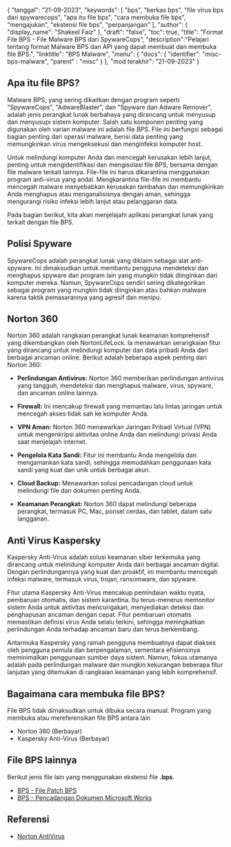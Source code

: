 {
"tanggal": "21-09-2023",
  "keywords": [
"bps",
"berkas bps",
"file virus bps dari spywarecops",
"apa itu file bps",
"cara membuka file bps",
"mengajukan",
"ekstensi file bps",
"perpanjangan"
],
  "author": {
"display_name": "Shakeel Faiz"
},
"draft": "false",
"toc": true,
"title": "Format File BPS - File Malware BPS dari SpywareCops",
  "description":"Pelajari tentang format Malware BPS dan API yang dapat membuat dan membuka file BPS.",
"linktitle": "BPS Malware",
  "menu": {
    "docs": {
      "identifier": "misc-bps-malware",
"parent" : "misc"
}
},
"mod terakhir": "21-09-2023"
}

## Apa itu file BPS?

Malware BPS, yang sering dikaitkan dengan program seperti "SpywareCops", "AdwareBlaster", dan "Spyware dan Adware Remover", adalah jenis perangkat lunak berbahaya yang dirancang untuk menyusup dan menyusupi sistem komputer. Salah satu komponen penting yang digunakan oleh varian malware ini adalah file BPS. File ini berfungsi sebagai bagian penting dari operasi malware, berisi data penting yang memungkinkan virus mengeksekusi dan menginfeksi komputer host.

Untuk melindungi komputer Anda dan mencegah kerusakan lebih lanjut, penting untuk mengidentifikasi dan mengisolasi file BPS, bersama dengan file malware terkait lainnya. File-file ini harus dikarantina menggunakan program anti-virus yang andal. Mengkarantina file-file ini membantu mencegah malware menyebabkan kerusakan tambahan dan memungkinkan Anda menghapus atau menganalisisnya dengan aman, sehingga mengurangi risiko infeksi lebih lanjut atau pelanggaran data.

Pada bagian berikut, kita akan menjelajahi aplikasi perangkat lunak yang terkait dengan file BPS.

## Polisi Spyware

SpywareCops adalah perangkat lunak yang diklaim sebagai alat anti-spyware. Ini dimaksudkan untuk membantu pengguna mendeteksi dan menghapus spyware dan program lain yang mungkin tidak diinginkan dari komputer mereka. Namun, SpywareCops sendiri sering dikategorikan sebagai program yang mungkin tidak diinginkan atau bahkan malware karena taktik pemasarannya yang agresif dan menipu.

## Norton 360

Norton 360 adalah rangkaian perangkat lunak keamanan komprehensif yang dikembangkan oleh NortonLifeLock. Ia menawarkan serangkaian fitur yang dirancang untuk melindungi komputer dan data pribadi Anda dari berbagai ancaman online. Berikut adalah beberapa aspek penting dari Norton 360:

- **Perlindungan Antivirus:** Norton 360 memberikan perlindungan antivirus yang tangguh, mendeteksi dan menghapus malware, virus, spyware, dan ancaman online lainnya.

- **Firewall:** Ini mencakup firewall yang memantau lalu lintas jaringan untuk mencegah akses tidak sah ke komputer Anda.

- **VPN Aman:** Norton 360 menawarkan Jaringan Pribadi Virtual (VPN) untuk mengenkripsi aktivitas online Anda dan melindungi privasi Anda saat menjelajah internet.

- **Pengelola Kata Sandi:** Fitur ini membantu Anda mengelola dan mengamankan kata sandi, sehingga memudahkan penggunaan kata sandi yang kuat dan unik untuk berbagai akun.

- **Cloud Backup:** Menawarkan solusi pencadangan cloud untuk melindungi file dan dokumen penting Anda.

- **Keamanan Perangkat:** Norton 360 dapat melindungi beberapa perangkat, termasuk PC, Mac, ponsel cerdas, dan tablet, dalam satu langganan.

## Anti Virus Kaspersky

Kaspersky Anti-Virus adalah solusi keamanan siber terkemuka yang dirancang untuk melindungi komputer Anda dari berbagai ancaman digital. Dengan perlindungannya yang kuat dan proaktif, ini membantu mencegah infeksi malware, termasuk virus, trojan, ransomware, dan spyware.

Fitur utama Kaspersky Anti-Virus mencakup pemindaian waktu nyata, pembaruan otomatis, dan sistem karantina. Itu terus-menerus memonitor sistem Anda untuk aktivitas mencurigakan, menyediakan deteksi dan penghapusan ancaman dengan cepat. Fitur pembaruan otomatis memastikan definisi virus Anda selalu terkini, sehingga meningkatkan perlindungan Anda terhadap ancaman baru dan terus berkembang.

Antarmuka Kaspersky yang ramah pengguna membuatnya dapat diakses oleh pengguna pemula dan berpengalaman, sementara efisiensinya meminimalkan penggunaan sumber daya sistem. Namun, fokus utamanya adalah pada perlindungan malware dan mungkin kekurangan beberapa fitur lanjutan yang ditemukan di rangkaian keamanan yang lebih komprehensif.

## Bagaimana cara membuka file BPS?

File BPS tidak dimaksudkan untuk dibuka secara manual. Program yang membuka atau mereferensikan file BPS antara lain

- Norton 360 (Berbayar)
- Kaspersky Anti-Virus (Berbayar)

## File BPS lainnya

Berikut jenis file lain yang menggunakan ekstensi file **.bps**.

- [BPS - File Patch BPS](/id/game/bps/)
- [BPS - Pencadangan Dokumen Microsoft Works](/id/misc/bps-works/)

## Referensi
* [Norton AntiVirus](https://en.wikipedia.org/wiki/Norton_AntiVirus)

